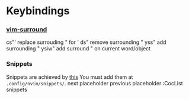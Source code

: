 # Keybindings

### [vim-surround](https://github.com/tpope/vim-surround)
cs"'  replace surrouding " for '
ds"   remove surrounding "
yss"  add surrounding "
ysiw" add surround " on current word/object

### Snippets
Snippets are achieved by [this](https://github.com/neoclide/coc-snippets)
You must add them at `.config/nvim/snippets/`.
<C-j> next placeholder
<C-k> previous placeholder
:CocList snippets

